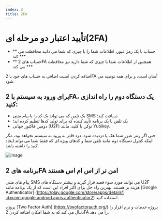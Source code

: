 ```yaml
---
index: 3
title: 2FA
---
```

# تأیید اعتبار دو مرحله ای(2FA)

*   ** حساب با یک رمز عبور، اطلاعات شما را با چیزی که شما می دانید محافظت می کند ***
*   ** حساب های 2FA همچنین از اطلاعات شما با چیزی که شما دارید نیز محافظت می کند ***

اضافه کردن امنیت اضافی به حساب های خود با 2FA آسان است، و برای همه توصیه می شود.

## برای ورود به سیستم با 2FA، یک دستگاه دوم را راه اندازی کنید:

* یک تلفن که می تواند یک کد را با پیام متنی SMS دریافت کند؛
* یک تلفن با یک برنامه تأیید کننده که برای  تولید کدها تنظیم کرده اید؛
* دومین فاکتور جهانی (U2F) توکن یا کلید، مانند Yubikey.

حتی اگر رمز عبور شما هک یا دزدیده شود، دزد قادر به ورود به سیستم نخواهد بود، مگر اینکه کنترل دستگاه دوم مانند تلفن شما و کدهای ویژه ای که فقط شما می تواند ایجاد کنید را داشته باشد.

![image](password_adv2.png)

## برنامه های 2FA امن تر از اس ام اس هستند

پیام های متنی SMS می توانند مورد سوء قصد قرار گیرند و بیشتر دستگاه های U2F هزینه بر هستند. بهترین راه حل برای اکثر افراد این است که از یک برنامه مانند [Google Authenticator] (https://play.google.com/store/apps/details؟id=com.google.android.apps.authenticator2) استفاده کنید.

پروژه [Two Factor Auth] (https://twofactorauth.org/) پروژه خدمات و نرم افزار را دنبال می کند که به شما امکان اضافه کردن 2FA را می دهد.